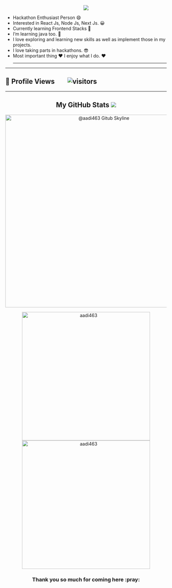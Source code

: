  <!-- markdownlint-disable-next-line -->
<p align="center"><img src="https://github-hero-readme.vercel.app/api?username=aadi463&linkedin=aditya-gaurav-30aa48246&twitter=aadi463"/>

- Hackathon Enthusiast Person :smile:
- Interested in React Js, Node Js, Next Js. :grinning:
- Currently learning Frontend Stacks :star_struck:
- I’m learning java too. :muscle:
- I love exploring and learning new skills as well as implement those in my projects.
- I love taking parts in hackathons. :sunglasses:
- Most important thing :heart: I enjoy what I do. :heart:
  ***
 ---
 🌱 **Profile Views**&nbsp;&nbsp;&nbsp;&nbsp;&nbsp;&nbsp;&nbsp;
![visitors](https://profile-counter.glitch.me/aadi463/count.svg?align=center)
 ---

---
<!-- Badges used from https://github.com/klaasnicolaas/ColoredBadges -->


<h2 align="center">My GitHub Stats <img src="https://github.githubassets.com/images/spinners/octocat-spinner-64.gif"/></h2>

<p align="center"><img src="https://github.com/pnkr01/aadi463/blob/main/ezgif.com-gif-maker.gif" alt="@aadi463 Gitub Skyline" width="600" /></p>

<p align="center"><img src="https://github-readme-stats.vercel.app/api?username=aadi463&theme=dracula&show_icons=true" alt="aadi463" width="400" />
<img src="http://github-readme-streak-stats.herokuapp.com?user=aadi463&theme=dracula&hide_border=false" alt ="aadi463" width="400" />
</p>

<h3 align="center">Thank you so much for coming here :pray:</h3>
 







